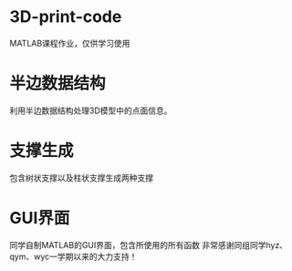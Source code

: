 # 3D-print-code
MATLAB课程作业，仅供学习使用

# 半边数据结构
利用半边数据结构处理3D模型中的点面信息。

# 支撑生成
包含树状支撑以及柱状支撑生成两种支撑

# GUI界面
同学自制MATLAB的GUI界面，包含所使用的所有函数
非常感谢同组同学hyz、qym、wyc一学期以来的大力支持！
